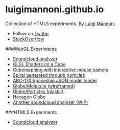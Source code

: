 luigimannoni.github.io
======================

Collection of HTML5 experiments.
By [Luigi Mannoni](http://www.luigimannoni.com)

* Follow on [Twitter](https://twitter.com/mashermack)
* [StackOverflow](http://stackoverflow.com/users/1774938/mack)

###WebGL Experiments
* [Soundcloud analyzer](http://luigimannoni.github.io/experiments/soundanalyzer-webgl/)
* [GLSL Shaders on a Cube](http://luigimannoni.github.io/experiments/cubeshaders-webgl/)
* [Cubemapping with interactive mouse camera](http://luigimannoni.github.io/experiments/cubemouse-webgl/)
* [Spiral generated through particles](http://luigimannoni.github.io/experiments/spiral-webgl/)
* [ARC-170 Spaceship JSON model loader](http://luigimannoni.github.io/experiments/arc170-webgl/)
* [Globe/Molecule (wireframed)](http://luigimannoni.github.io/experiments/molecule-webgl/)
* [Globe/Particles (plastic)](http://luigimannoni.github.io/experiments/multisphere-webgl/)
* [Hexagon Globe](http://luigimannoni.github.io/experiments/hexoplanet-webgl/)
* [Another soundcloud analyzer (WIP)](http://luigimannoni.github.io/experiments/hexagonplane-webgl/)

###HTML5 Experiments
* [Soundcloud analyzer](http://luigimannoni.github.io/experiments/soundanalyzer-css3/)
